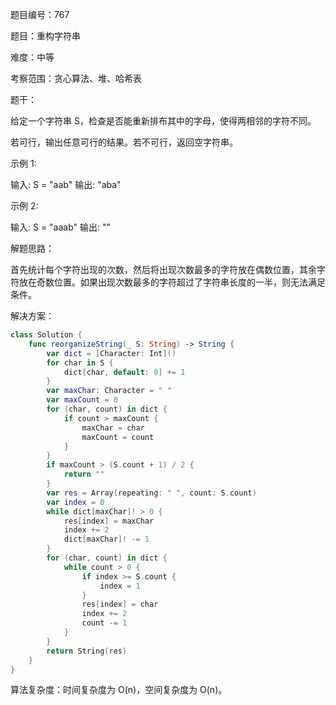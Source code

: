 题目编号：767

题目：重构字符串

难度：中等

考察范围：贪心算法、堆、哈希表

题干：

给定一个字符串 S，检查是否能重新排布其中的字母，使得两相邻的字符不同。

若可行，输出任意可行的结果。若不可行，返回空字符串。

示例 1:

输入: S = "aab"
输出: "aba"

示例 2:

输入: S = "aaab"
输出: ""

解题思路：

首先统计每个字符出现的次数，然后将出现次数最多的字符放在偶数位置，其余字符放在奇数位置。如果出现次数最多的字符超过了字符串长度的一半，则无法满足条件。

解决方案：

```swift
class Solution {
    func reorganizeString(_ S: String) -> String {
        var dict = [Character: Int]()
        for char in S {
            dict[char, default: 0] += 1
        }
        var maxChar: Character = " "
        var maxCount = 0
        for (char, count) in dict {
            if count > maxCount {
                maxChar = char
                maxCount = count
            }
        }
        if maxCount > (S.count + 1) / 2 {
            return ""
        }
        var res = Array(repeating: " ", count: S.count)
        var index = 0
        while dict[maxChar]! > 0 {
            res[index] = maxChar
            index += 2
            dict[maxChar]! -= 1
        }
        for (char, count) in dict {
            while count > 0 {
                if index >= S.count {
                    index = 1
                }
                res[index] = char
                index += 2
                count -= 1
            }
        }
        return String(res)
    }
}
```

算法复杂度：时间复杂度为 O(n)，空间复杂度为 O(n)。